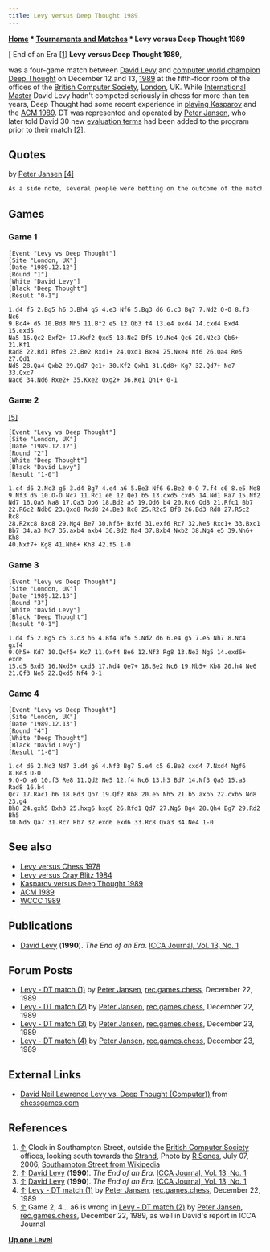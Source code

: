 ```yaml
---
title: Levy versus Deep Thought 1989
---
```

**[Home](Home "Home") \* [Tournaments and Matches](Tournaments_and_Matches "Tournaments and Matches") \* Levy versus Deep Thought 1989**



[ End of an Era <a id="cite-note-1" href="#cite-ref-1">[1]</a>
**Levy versus Deep Thought 1989**,  

was a four-game match between [David Levy](David_Levy "David Levy") and [computer world champion](WCCC_1989 "WCCC 1989") [Deep Thought](Deep_Thought "Deep Thought") on December 12 and 13, [1989](Timeline#1989 "Timeline") at the fifth-floor room of the offices of the [British Computer Society](https://en.wikipedia.org/wiki/British_Computer_Society), [London](https://en.wikipedia.org/wiki/London), UK. 
While [International Master](https://en.wikipedia.org/wiki/FIDE_titles#International_Master_.28IM.29) David Levy hadn't competed seriously in chess for more than ten years, Deep Thought had some recent experience in [playing Kasparov](Kasparov_versus_Deep_Thought_1989 "Kasparov versus Deep Thought 1989") and the [ACM 1989](ACM_1989 "ACM 1989"). DT was represented and operated by [Peter Jansen](Peter_Jansen "Peter Jansen"), who later told David 30 new [evaluation terms](Evaluation "Evaluation") had been added to the program prior to their match <a id="cite-note-2" href="#cite-ref-2">[2]</a>. 



## Quotes


by [Peter Jansen](Peter_Jansen "Peter Jansen") <a id="cite-note-4" href="#cite-ref-4">[4]</a>




```C++
As a side note, several people were betting on the outcome of the match, as well as on the outcome of each individual game (with professional bookmakers and everything!). Odds before the match were strongly in favor of the "Man". Another indication of the way this match was hyped up are newspaper headlines such as "Dangerous moves in a brutal game", "Man fights machine in chess war", "Computer's win marks new stage in chess" and the like. 

```





## Games


### Game 1



```
[Event "Levy vs Deep Thought"]
[Site "London, UK"]
[Date "1989.12.12"]
[Round "1"]
[White "David Levy"]
[Black "Deep Thought"]
[Result "0-1"]

1.d4 f5 2.Bg5 h6 3.Bh4 g5 4.e3 Nf6 5.Bg3 d6 6.c3 Bg7 7.Nd2 O-O 8.f3 Nc6 
9.Bc4+ d5 10.Bd3 Nh5 11.Bf2 e5 12.Qb3 f4 13.e4 exd4 14.cxd4 Bxd4 15.exd5 
Na5 16.Qc2 Bxf2+ 17.Kxf2 Qxd5 18.Ne2 Bf5 19.Ne4 Qc6 20.N2c3 Qb6+ 21.Kf1
Rad8 22.Rd1 Rfe8 23.Be2 Rxd1+ 24.Qxd1 Bxe4 25.Nxe4 Nf6 26.Qa4 Re5 27.Qd1 
Nd5 28.Qa4 Qxb2 29.Qd7 Qc1+ 30.Kf2 Qxh1 31.Qd8+ Kg7 32.Qd7+ Ne7 33.Qxc7 
Nac6 34.Nd6 Rxe2+ 35.Kxe2 Qxg2+ 36.Ke1 Qh1+ 0-1

```





### Game 2


<a id="cite-note-5" href="#cite-ref-5">[5]</a>




```
[Event "Levy vs Deep Thought"]
[Site "London, UK"]
[Date "1989.12.12"]
[Round "2"]
[White "Deep Thought"]
[Black "David Levy"]
[Result "1-0"]

1.c4 d6 2.Nc3 g6 3.d4 Bg7 4.e4 a6 5.Be3 Nf6 6.Be2 O-O 7.f4 c6 8.e5 Ne8 
9.Nf3 d5 10.O-O Nc7 11.Rc1 e6 12.Qe1 b5 13.cxd5 cxd5 14.Nd1 Ra7 15.Nf2 
Nd7 16.Qa5 Na8 17.Qa3 Qb6 18.Bd2 a5 19.Qd6 b4 20.Rc6 Qd8 21.Rfc1 Bb7 
22.R6c2 Ndb6 23.Qxd8 Rxd8 24.Be3 Rc8 25.R2c5 Bf8 26.Bd3 Rd8 27.R5c2 Rc8 
28.R2xc8 Bxc8 29.Ng4 Be7 30.Nf6+ Bxf6 31.exf6 Rc7 32.Ne5 Rxc1+ 33.Bxc1 
Bb7 34.a3 Nc7 35.axb4 axb4 36.Bd2 Na4 37.Bxb4 Nxb2 38.Ng4 e5 39.Nh6+ Kh8 
40.Nxf7+ Kg8 41.Nh6+ Kh8 42.f5 1-0

```





### Game 3



```
[Event "Levy vs Deep Thought"]
[Site "London, UK"]
[Date "1989.12.13"]
[Round "3"]
[White "David Levy"]
[Black "Deep Thought"]
[Result "0-1"]

1.d4 f5 2.Bg5 c6 3.c3 h6 4.Bf4 Nf6 5.Nd2 d6 6.e4 g5 7.e5 Nh7 8.Nc4 gxf4 
9.Qh5+ Kd7 10.Qxf5+ Kc7 11.Qxf4 Be6 12.Nf3 Rg8 13.Ne3 Ng5 14.exd6+ exd6 
15.d5 Bxd5 16.Nxd5+ cxd5 17.Nd4 Qe7+ 18.Be2 Nc6 19.Nb5+ Kb8 20.h4 Ne6 
21.Qf3 Ne5 22.Qxd5 Nf4 0-1

```





### Game 4



```
[Event "Levy vs Deep Thought"]
[Site "London, UK"]
[Date "1989.12.13"]
[Round "4"]
[White "Deep Thought"]
[Black "David Levy"]
[Result "1-0"]

1.c4 d6 2.Nc3 Nd7 3.d4 g6 4.Nf3 Bg7 5.e4 c5 6.Be2 cxd4 7.Nxd4 Ngf6 8.Be3 O-O 
9.O-O a6 10.f3 Re8 11.Qd2 Ne5 12.f4 Nc6 13.h3 Bd7 14.Nf3 Qa5 15.a3 Rad8 16.b4
Qc7 17.Rac1 b6 18.Bd3 Qb7 19.Qf2 Rb8 20.e5 Nh5 21.b5 axb5 22.cxb5 Nd8 23.g4 
Bh8 24.gxh5 Bxh3 25.hxg6 hxg6 26.Rfd1 Qd7 27.Ng5 Bg4 28.Qh4 Bg7 29.Rd2 Bh5 
30.Nd5 Qa7 31.Rc7 Rb7 32.exd6 exd6 33.Rc8 Qxa3 34.Ne4 1-0

```

## See also


* [Levy versus Chess 1978](Levy_versus_Chess_1978 "Levy versus Chess 1978")
* [Levy versus Cray Blitz 1984](Advances_in_Computer_Chess_4#LevyCrayBlitz "Advances in Computer Chess 4")
* [Kasparov versus Deep Thought 1989](Kasparov_versus_Deep_Thought_1989 "Kasparov versus Deep Thought 1989")
* [ACM 1989](ACM_1989 "ACM 1989")
* [WCCC 1989](WCCC_1989 "WCCC 1989")


## Publications


* [David Levy](David_Levy "David Levy") (**1990**). *The End of an Era*. [ICCA Journal, Vol. 13, No. 1](ICGA_Journal#13_1 "ICGA Journal")


## Forum Posts


* [Levy - DT match (1)](https://groups.google.com/d/msg/rec.games.chess/P-_Glk_Eta0/zQiLzkpRrq0J) by [Peter Jansen](Peter_Jansen "Peter Jansen"), [rec.games.chess](Computer_Chess_Forums "Computer Chess Forums"), December 22, 1989
* [Levy - DT match (2)](https://groups.google.com/d/msg/rec.games.chess/9rI-3sgNfXc/eXmmXvTOjOIJ) by [Peter Jansen](Peter_Jansen "Peter Jansen"), [rec.games.chess](Computer_Chess_Forums "Computer Chess Forums"), December 22, 1989
* [Levy - DT match (3)](https://groups.google.com/d/msg/rec.games.chess/9wMJRB2iHLw/56JB8LPXFRUJ) by [Peter Jansen](Peter_Jansen "Peter Jansen"), [rec.games.chess](Computer_Chess_Forums "Computer Chess Forums"), December 23, 1989
* [Levy - DT match (4)](https://groups.google.com/d/msg/rec.games.chess/ZOBAvN0-29c/HMQiuEePe7MJ) by [Peter Jansen](Peter_Jansen "Peter Jansen"), [rec.games.chess](Computer_Chess_Forums "Computer Chess Forums"), December 23, 1989


## External Links


* [David Neil Lawrence Levy vs. Deep Thought (Computer))](http://www.chessgames.com/perl/chess.pl?pid=16097&pid2=13728) from [chessgames.com](http://www.chessgames.com/index.html)


## References


1. <a id="cite-ref-1" href="#cite-note-1">↑</a> Clock in Southampton Street, outside the [British Computer Society](https://en.wikipedia.org/wiki/British_Computer_Society) offices, looking south towards the [Strand](https://en.wikipedia.org/wiki/Strand,_London), Photo by [R Sones](http://www.geograph.org.uk/profile/13202), July 07, 2006, [Southampton Street from Wikipedia](https://en.wikipedia.org/wiki/Southampton_Street,_London)
2. <a id="cite-ref-2" href="#cite-note-2">↑</a> [David Levy](David_Levy "David Levy") (**1990**). *The End of an Era*. [ICCA Journal, Vol. 13, No. 1](ICGA_Journal#13_1 "ICGA Journal")
3. <a id="cite-ref-3" href="#cite-note-3">↑</a> [David Levy](David_Levy "David Levy") (**1990**). *The End of an Era*. [ICCA Journal, Vol. 13, No. 1](ICGA_Journal#13_1 "ICGA Journal")
4. <a id="cite-ref-4" href="#cite-note-4">↑</a> [Levy - DT match (1)](https://groups.google.com/d/msg/rec.games.chess/P-_Glk_Eta0/zQiLzkpRrq0J) by [Peter Jansen](Peter_Jansen "Peter Jansen"), [rec.games.chess](Computer_Chess_Forums "Computer Chess Forums"), December 22, 1989
5. <a id="cite-ref-5" href="#cite-note-5">↑</a> Game 2, 4... a6 is wrong in [Levy - DT match (2)](https://groups.google.com/d/msg/rec.games.chess/9rI-3sgNfXc/eXmmXvTOjOIJ) by [Peter Jansen](Peter_Jansen "Peter Jansen"), [rec.games.chess](Computer_Chess_Forums "Computer Chess Forums"), December 22, 1989, as well in David's report in ICCA Journal

**[Up one Level](Tournaments_and_Matches "Tournaments and Matches")**







 
